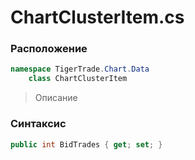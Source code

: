 
# ChartClusterItem.cs
### Расположение
```csharp
namespace TigerTrade.Chart.Data  
    class ChartClusterItem
```

> Описание

### Синтаксис
```csharp
public int BidTrades { get; set; }
```

